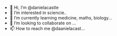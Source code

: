 - 👋 Hi, I’m @danielacastle
- 👀 I’m interested in sciencie..
- 🌱 I’m currently learning medicine, maths, biology...
- 💞️ I’m looking to collaborate on ...
- 📫 How to reach me @daanielacast...

<!---
danielacastle/danielacastle is a ✨ special ✨ repository because its `README.md` (this file) appears on your GitHub profile.
You can click the Preview link to take a look at your changes.
--->
